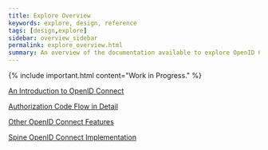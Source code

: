 ```yaml
---
title: Explore Overview
keywords: explore, design, reference
tags: [design,explore]
sidebar: overview_sidebar
permalink: explore_overview.html
summary: An overview of the documentation available to explore OpenID Connect.
---
```


{% include important.html content="Work in Progress." %}

[An Introduction to OpenID Connect](explore_intro_to_oidc)

[Authorization Code Flow in Detail](explore_auth_code_flow)

[Other OpenID Connect Features](explore_other_features)

[Spine OpenID Connect Implementation](explore_spine_implementation)